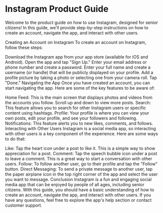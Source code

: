 # Instagram Product Guide
Welcome to the product guide on how to use Instagram, designed for senior citizens! In this guide, we'll provide step-by-step instructions on how to create an account, navigate the app, and interact with other users.

Creating an Account on Instagram
To create an account on Instagram, follow these steps:

Download the Instagram app from your app store (available for iOS and Android).
Open the app and tap "Sign Up."
Enter your email address or phone number and create a password.
Enter your full name and create a username (or handle) that will be publicly displayed on your profile.
Add a profile picture by taking a photo or selecting one from your camera roll.
Tap "Done."
Navigating the App
Once you have created an account, you can start navigating the app. Here are some of the key features to be aware of:

Home Feed: This is the main screen that displays photos and videos from the accounts you follow. Scroll up and down to view more posts.
Search: This feature allows you to search for other Instagram users or specific content using hashtags.
Profile: Your profile is where you can view your own posts, edit your profile, and see your followers and following.
Notifications: This feature alerts you to new likes, comments, and follows.
Interacting with Other Users
Instagram is a social media app, so interacting with other users is a key component of the experience. Here are some ways to do that:

Like: Tap the heart icon under a post to like it. This is a simple way to show appreciation for a post.
Comment: Tap the speech bubble icon under a post to leave a comment. This is a great way to start a conversation with other users.
Follow: To follow another user, go to their profile and tap the "Follow" button.
Direct Messaging: To send a private message to another user, tap the paper airplane icon in the top right corner of the app and select the user you want to message.
Conclusion
Instagram is a fun and engaging social media app that can be enjoyed by people of all ages, including senior citizens. With this guide, you should have a basic understanding of how to create an account, navigate the app, and interact with other users. If you have any questions, feel free to explore the app's help section or contact customer support.
